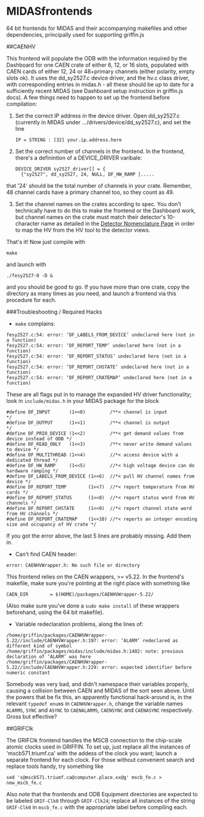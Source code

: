MIDASfrontends
==============

64 bit frontends for MIDAS and their accompanying makefiles and other dependencies, principally used for supporting griffin.js

##CAENHV

This frontend will populate the ODB with the information required by the Dashboard for one CAEN crate of either 6, 12, or 16 slots, populated with CAEN cards of either 12, 24 or 48+primary channels (either polarity, empty slots ok).  It uses the dd_sy2527.c device driver, and the hv.c class driver, with corresponding entries in midas.h - all these should be up to date for a sufficiently recent MIDAS (see Dashboard setup instruction in griffin.js docs).  A few things need to happen to set up the frontend before compilation:

1.  Set the correct IP address in the device driver.  Open dd_sy2527.c (currently in MIDAS under .../drivers/device/dd_sy2527.c), and set the line
    
        IP = STRING : [32] your.ip.address.here

2.  Set the correct number of channels in the frontend.  In the frontend, there's a definintion of a DEVICE_DRIVER varibale:

        DEVICE_DRIVER sy2527_driver[] = {
          {"sy2527", dd_sy2527, 24, NULL, DF_HW_RAMP |.....
          
that '24' should be the total number of channels in your crate.  Remember, 48 channel cards have a primary channel too, so they count as 49.

3.  Set the channel names on the crates according to spec.  You don't technically have to do this to make the frontend or the Dashboard work, but channel names on the crate must match their detector's 10-character name as detailed in the [Detector Nomenclature Page](https://www.triumf.info/wiki/tigwiki/index.php/Detector_Nomenclature) in order to map the HV from the HV tool to the detector views.  

That's it!  Now just compile with

    make
    
and launch with

    ./fesy2527-0 -D &
    
and you should be good to go.  If you have more than one crate, copy the directory as many times as you need, and launch a frontend via this procedure for each.

###Troubleshooting / Required Hacks
 - `make` complains:
```
fesy2527.c:54: error: ‘DF_LABELS_FROM_DEVICE’ undeclared here (not in a function)
fesy2527.c:54: error: ‘DF_REPORT_TEMP’ undeclared here (not in a function)
fesy2527.c:54: error: ‘DF_REPORT_STATUS’ undeclared here (not in a function)
fesy2527.c:54: error: ‘DF_REPORT_CHSTATE’ undeclared here (not in a function)
fesy2527.c:54: error: ‘DF_REPORT_CRATEMAP’ undeclared here (not in a function)
```

These are all flags put in to manage the expanded HV driver functionality; look in `include/midas.h` in your MIDAS package for the block

```
#define DF_INPUT       (1<<0)         /**< channel is input           */
#define DF_OUTPUT      (1<<1)         /**< channel is output          */
#define DF_PRIO_DEVICE (1<<2)         /**< get demand values from device instead of ODB */
#define DF_READ_ONLY   (1<<3)         /**< never write demand values to device */
#define DF_MULTITHREAD (1<<4)         //*< access device with a dedicated thread */
#define DF_HW_RAMP     (1<<5)         //*< high voltage device can do hardware ramping */
#define DF_LABELS_FROM_DEVICE (1<<6)  //*< pull HV channel names from device */
#define DF_REPORT_TEMP        (1<<7)  //*< report temperature from HV cards */
#define DF_REPORT_STATUS      (1<<8)  //*< report status word from HV channels */
#define DF_REPORT_CHSTATE     (1<<9)  //*< report channel state word from HV channels */
#define DF_REPORT_CRATEMAP    (1<<10) //*< reports an integer encoding size and occupancy of HV crate */
```

If you got the error above, the last 5 lines are probably missing.  Add them in.

 - Can't find CAEN header:

```
error: CAENHVWrapper.h: No such file or directory
```

This frontend relies on the CAEN wrappers, >= v5.22.  In the frontend's makefile, make sure you're pointing at the right place with something like
```
CAEN_DIR        = $(HOME)/packages/CAENHVWrapper-5.22/
```

(Also make sure you've done a `sudo make install` of these wrappers beforehand, using the 64 bit makefile).

 - Variable redeclaration problems, along the lines of:
```
/home/griffin/packages/CAENHVWrapper-5.22//include/CAENHVWrapper.h:197: error: ‘ALARM’ redeclared as different kind of symbol
/home/griffin/packages/midas/include/midas.h:1402: note: previous declaration of ‘ALARM’ was here
/home/griffin/packages/CAENHVWrapper-5.22//include/CAENHVWrapper.h:229: error: expected identifier before numeric constant
```

Somebody was very bad, and didn't namespace their variables properly, causing a collision between CAEN and MIDAS of the sort seen above.  Until the powers that be fix this, an apparently functional hack-around is, in the relevant `typedef enum`s in `CAENHVWrapper.h`, change the variable names `ALARMS`, `SYNC` and `ASYNC` to `CAENALARMS`, `CAENSYNC` and `CAENASYNC` respectively.  Gross but effective?

##GRIFClk

The GRIFClk frontend handles the MSCB connection to the chip-scale atomic clocks used in GRIFFIN.  To set up, just replace all the instances of 'mscb571.triumf.ca' with the addess of the clock you want; launch a separate frontend for each clock.  For those without convenient search and replace tools handy, try something like

    sed 's@mscb571.triumf.ca@computer.place.xx@g' mscb_fe.c > new_mscb_fe.c
    
Also note that the frontends and ODB Equipment directories are expected to be labeled `GRIF-Clk0` through `GRIF-Clk24`; replace all instances of the string `GRIF-Clk0` in `mscb_fe.c` with the appropriate label before compiling each.
